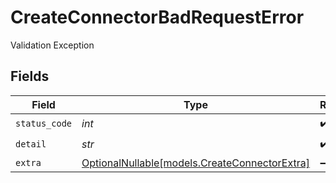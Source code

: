 # CreateConnectorBadRequestError

Validation Exception


## Fields

| Field                                                                              | Type                                                                               | Required                                                                           | Description                                                                        |
| ---------------------------------------------------------------------------------- | ---------------------------------------------------------------------------------- | ---------------------------------------------------------------------------------- | ---------------------------------------------------------------------------------- |
| `status_code`                                                                      | *int*                                                                              | :heavy_check_mark:                                                                 | N/A                                                                                |
| `detail`                                                                           | *str*                                                                              | :heavy_check_mark:                                                                 | N/A                                                                                |
| `extra`                                                                            | [OptionalNullable[models.CreateConnectorExtra]](../models/createconnectorextra.md) | :heavy_minus_sign:                                                                 | N/A                                                                                |